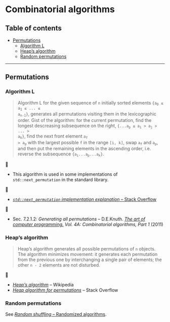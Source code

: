 # Combinatorial algorithms <!-- omit in toc -->

## Table of contents <!-- omit in toc -->

- [Permutations](#permutations)
	- [Algorithm L](#algorithm-l)
	- [Heap’s algorithm](#heaps-algorithm)
	- [Random permutations](#random-permutations)

---

## Permutations

<!-- https://stackoverflow.com/questions/31773203/is-it-possible-to-invert-an-array-with-constant-extra-space -->

### Algorithm L

> Algorithm L for the given sequence of `n` initially sorted elements <code>{a<sub>0</sub> &leq; a<sub>1</sub> &leq; ... &leq; a<sub>n-1</sub>}</code>, generates all permutations visiting them in the lexicographic order. Gist of the algorithm: for the current permutation, find the longest descreasing subsequence on the right, <code>{...a<sub>p</sub> &leq; a<sub>i</sub> &gt; a<sub>j</sub> &gt; ... &gt; a<sub>k</sub>}</code>, find the next front element <code>a<sub>f</sub> &gt; a<sub>p</sub></code> with the largest possible `f` in the range `[i, k]`, swap <code>a<sub>f</sub></code> and <code>a<sub>p</sub></code>, and then put the remaining elements in the ascending order, i.e. reverse the subsequence <code>{a<sub>i</sub>...a<sub>p</sub>...a<sub>k</sub>}</code>.

:memo:

- This algorithm is used in some implementations of `std::next_permutation` in the standard library.

:link:

- [*`std::next_permutation` implementation explanation* &ndash; Stack Overflow](https://stackoverflow.com/questions/11483060/stdnext-permutation-implementation-explanation)

:book:

- Sec. 7.2.1.2: *Generating all permutations* &ndash; D.E.Knuth. [*The art of computer programming.*](https://www-cs-faculty.stanford.edu/~knuth/taocp.html) *Vol. 4A: Combinatorial algorithms, Part 1* (2011)

### Heap’s algorithm

> Heap’s algorithm generates all possible permutations of `n` objects. The algorithm minimizes movement: it generates each permutation from the previous one by interchanging a single pair of elements; the other `n - 2` elements are not disturbed.

:link:

- [*Heap’s algorithm*](https://en.wikipedia.org/wiki/Heap%27s_algorithm) &ndash; Wikipedia
- [*Heap algorithm for permutations*](https://stackoverflow.com/questions/31425531/heap-algorithm-for-permutations) &ndash; Stack Overflow

### Random permutations

See [*Random shuffling* &ndash; Randomized algorithms](random.md#random-shuffling).

